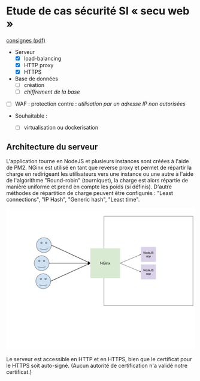 # Etude de cas sécurité SI « secu web »

[consignes (pdf)](https://teams.microsoft.com/l/file/e47613ce-619b-432e-82dd-377b4b5b75b5?tenantId=8a2f18a9-8f0e-4f76-a585-9b07b3a38dea&fileType=pdf&objectUrl=https%3A%2F%2Feduservices.sharepoint.com%2Fsites%2FM1ESI333%2FDocuments%20partages%2FSECURISATION%20DU%20CODE%2FNFConsulting_secuWeb%20I1%20MDS%20Rennes.pdf&baseUrl=https%3A%2F%2Feduservices.sharepoint.com%2Fsites%2FM1ESI333&serviceName=teams&threadId=19:44220b72aa934a5ca67aba8e06c84dc7@thread.tacv2&messageId=1614673973035&groupId=b164e3e9-dad8-4e03-badf-910b4c64802a)


- Serveur
  - [x] load-balancing
  - [x] HTTP proxy
  - [x] HTTPS
- Base de données
  - [ ] création
  - [ ] *chiffrement  de  la  base*
- [ ] WAF : protection contre : *utilisation par un adresse IP non autorisées*

- Souhaitable :
  - [ ]  virtualisation  ou  dockerisation


## Architecture du serveur

L'application tourne en NodeJS et plusieurs instances sont créées à l'aide de PM2. NGinx est utilisé en tant que reverse proxy et permet de répartir la charge en redirigeant les utilisateurs vers une instance ou une autre à l'aide de l'algorithme "Round-robin" (tourniquet), la charge est alors répartie de manière uniforme et prend en compte les poids (si définis). D'autre méthodes de répartition de charge peuvent être configurés : "Least connections", "IP Hash", "Generic hash", "Least time".

![](./server_config.svg)

Le serveur est accessible en HTTP et en HTTPS, bien que le certificat pour le HTTPS soit auto-signé. (Aucun autorité de certification n'a validé notre certificat.)